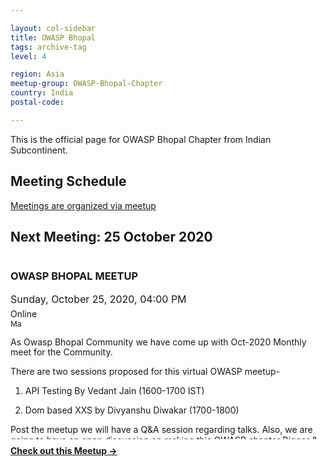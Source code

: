 ```yaml
---

layout: col-sidebar
title: OWASP Bhopal
tags: archive-tag
level: 4

region: Asia
meetup-group: OWASP-Bhopal-Chapter
country: India
postal-code: 

---
```

<link rel="stylesheet" href="assets/custom.css">

This is the official page for OWASP Bhopal Chapter from Indian Subcontinent.

## Meeting Schedule

[Meetings are organized via meetup](https://meetup.com/OWASP-Bhopal-Chapter/)

## Next Meeting: 25 October 2020


<div id="meetup_oembed" style="height:334px">
     <div style="max-height:294px;overflow:hidden">
          <h3> OWASP BHOPAL MEETUP </h3>
          <p style="margin:5px 0;font-size:16px">Sunday, October 25, 2020,  04:00 PM</p>
          <p style="margin: 0 0 5px;"><span style="font-size:14px">Online</span><br />
<span style="font-size:12px;"> Ma</span></p>
          <p style="line-height:16px">As Owasp Bhopal Community we have come up with Oct-2020 Monthly meet for the Community.

There are two sessions proposed for this virtual OWASP meetup-

1. API Testing By Vedant Jain (1600-1700 IST)

2. Dom based XXS by Divyanshu Diwakar (1700-1800)

Post the meetup we will have a Q&A session regarding talks. Also, we are going to have an open discussion on making this OWASP chapter Bigger & Better

It will be a fully virtual meetup and the details Regarding The virtual platform will be communicated on the day of the meetup.<br /> 
            <br /></p>
     </div>
     <p style="margin:10px 0 0;"><a href="https://www.meetup.com/OWASP-Bhopal-Chapter/events/273957827" target="_blank" class="mu_button"><strong>Check out this Meetup &rarr;</strong></a></p>
</div>
